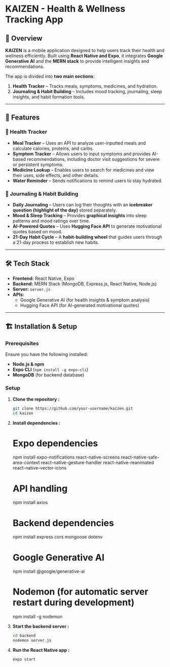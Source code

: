 # KAIZEN - Health & Wellness Tracking App  

## 📌 Overview  
**KAIZEN** is a mobile application designed to help users track their health and wellness efficiently. Built using **React Native and Expo**, it integrates **Google Generative AI** and the **MERN stack** to provide intelligent insights and recommendations.  

The app is divided into **two main sections**:  
1. **Health Tracker** – Tracks meals, symptoms, medicines, and hydration.  
2. **Journaling & Habit Building** – Includes mood tracking, journaling, sleep insights, and habit formation tools.  

---

## 🚀 Features  

### 🏥 Health Tracker  
- **Meal Tracker** – Uses an API to analyze user-inputted meals and calculate calories, proteins, and carbs.  
- **Symptom Tracker** – Allows users to input symptoms and provides AI-based recommendations, including doctor visit suggestions for severe or persistent symptoms.  
- **Medicine Lookup** – Enables users to search for medicines and view their uses, side effects, and other details.  
- **Water Reminder** – Sends notifications to remind users to stay hydrated.  

### 📖 Journaling & Habit Building  
- **Daily Journaling** – Users can log their thoughts with an **icebreaker question (highlight of the day)** stored separately.  
- **Mood & Sleep Tracking** – Provides **graphical insights** into sleep patterns and mood ratings over time.  
- **AI-Powered Quotes** – Uses **Hugging Face API** to generate motivational quotes based on mood.  
- **21-Day Habit Cycle** – A **habit-building wheel** that guides users through a 21-day process to establish new habits.  

---

## 🛠️ Tech Stack  
- **Frontend:** React Native, Expo  
- **Backend:** MERN Stack (MongoDB, Express.js, React Native, Node.js)  
- **Server:** `server.js`  
- **APIs:**  
  - Google Generative AI (for health insights & symptom analysis)  
  - Hugging Face API (for AI-generated motivational quotes)  

---

## 🏗️ Installation & Setup  

### Prerequisites  
Ensure you have the following installed:  
- **Node.js & npm**  
- **Expo CLI** (`npm install -g expo-cli`)  
- **MongoDB** (for backend database)  

### Setup  
1. **Clone the repository :**  
   ```sh
   git clone https://github.com/your-username/kaizen.git
   cd kaizen
   
2. **Install dependencies :**
   # Expo dependencies  
   npm install expo-notifications react-native-screens react-native-safe-area-context react-native-gesture-handler react-native-reanimated react-native-vector-icons  
   # API handling  
   npm install axios  
   # Backend dependencies  
   npm install express cors mongoose dotenv  
   # Google Generative AI  
   npm install @google/generative-ai  
   # Nodemon (for automatic server restart during development)  
   npm install -g nodemon  

3. **Start the backend server :**
   ```sh
   cd backend
   nodemon server.js
4. **Run the React Native app :**
   ```sh
   expo start
